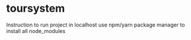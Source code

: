 # toursystem
Instruction to run project in localhost
use npm/yarn package manager to install all node_modules
